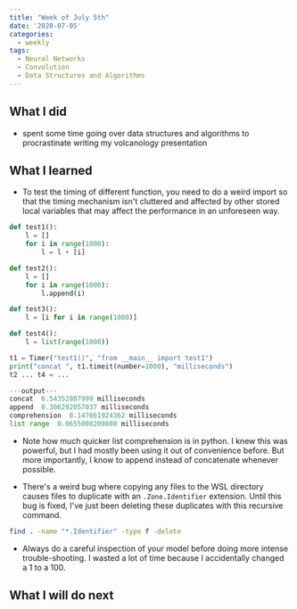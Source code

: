 ```yaml
---
title: "Week of July 5th"
date: '2020-07-05'
categories:
  - weekly
tags:
  - Neural Networks
  - Convolution
  - Data Structures and Algorithms
---
```



## What I did

- spent some time going over data structures and algorithms to procrastinate writing my volcanology presentation

## What I learned

- To test the timing of different function, you need to do a weird import so that the timing mechanism isn't cluttered and affected by other stored local variables that may affect the performance in an unforeseen way.

```python
def test1():
    l = []
    for i in range(1000):
        l = l + [i]

def test2():
    l = []
    for i in range(1000):
        l.append(i)

def test3():
    l = [i for i in range(1000)]

def test4():
    l = list(range(1000))

t1 = Timer("test1()", "from __main__ import test1")
print("concat ", t1.timeit(number=1000), "milliseconds")
t2 ... t4 = ...

---output---
concat  6.54352807999 milliseconds
append  0.306292057037 milliseconds
comprehension  0.147661924362 milliseconds
list range  0.0655000209808 milliseconds
```

- Note how much quicker list comprehension is in python. I knew this was powerful, but I had mostly been using it out of convenience before. But more importantly, I know to append instead of concatenate whenever possible.

- There's a weird bug where copying any files to the WSL directory causes files to duplicate with an `.Zone.Identifier` extension. Until this bug is fixed, I've just been deleting these duplicates with this recursive command.

```bash
find . -name "*.Identifier" -type f -delete
```

- Always do a careful inspection of your model before doing more intense trouble-shooting. I wasted a lot of time because I accidentally changed a 1 to a 100.

## What I will do next

